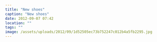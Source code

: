 ```yaml
---
title: "New shoes"
caption: "New shoes"
date: 2012-09-07 07:42
location: ""
tags: ""
image: /assets/uploads/2012/09/1d52505ec73b752247c012b4a5fb2295.jpg
---
```

